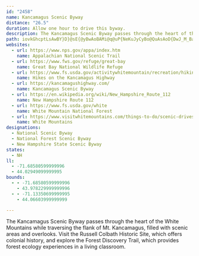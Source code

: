 ```yaml
---
id: "2458"
name: Kancamagus Scenic Byway
distance: "26.5"
duration: Allow one hour to drive this byway.
description: The Kancamagus Scenic Byway passes through the heart of the White Mountains while traversing the flank of Mt. Kancamagus, filled with scenic areas and overlooks. Visit the Russell Colbath Historic Site, which offers colonial history, and explore the Forest Discovery Trail, which provides forest ecology experiences in a living classroom.
path: iovkGhcptLsAwBY}D}@sE{@yBwAoBAMi@q@uP{NeKuJyCyBo@QuAsAoD{DwJ_M_BaBqJmL}I}JkPwSqAkCw@gBgAeFw@mBiBkDgGqH_AwAs@sAi@_Be@yAk@{Cc@{IM_B[qB{FyVy@yEe@sAwB{IeB_G}A{LcE_XcEaTsBgLi@{DK_AMgELaCr@wGJiDIsDi@eFy@}Cs@_BsBqD{AoB{FwFy@uAk@eB]mBOwB?iIKwBmDaa@]mBaRat@i@gDQwBCuBBsDtEqw@XkCn@_CfCaFxCuEbGsKhBsBlAy@zM_GtDyCjAo@tAYhD@vAGnA_@xB_AhAs@bAgAbDqGr@_DLsBq@sZ?sBDyBr@aFtK}e@~@uCxBsFfJuSdKsYhFaLtImOrBuFh@gBrGgZzDsOZqBlAmM^oBn@eBbCgF~@yCXsBd@sOLsBTsBv@aDhMyY`BwBpIgGbBmBnDiIrCyEfAsCdBeIXoBDmDUsBc@kBUm@]k@aAkAiAu@qAe@_CKyBb@oBrAeCtCsCrE_BtB{J~GwFdFkAx@kMtHu@X]EYMU]OiATiAXUdGqAlAk@hAy@pFwF|FwH|@uArF{Kl@cBn@cDbEk[XqBXiF]yM[gF}AiM_@kBo@_BcBeBsAa@gDAg@Ki@Wc@a@Ym@Ow@EsBNy@vH_W^k@b@]tASh@JhA~@zGtL`AfAlAl@h@NrADh@KnAe@|DkChBaBpHyK~DoFbDyDf@_@hAq@rAa@nQsBh@ShA}@t@uAh@eBRsBn@cWCmD[oBSu@aFoLQy@MsBLsBTs@bCiFRu@JsB[iBYk@c@e@sCsBy@uAUu@YoBOqDEuBV_Lf@wMNwBz@wI|@_FfBaGnAmC~AyBlByAxB_AxFyApAg@dA_A|AyB`AwCXoB^eHBmFOiFyAcSc@kDc@iBiAqC{AuBiA_AcFeDcAaAyAcCaA{CaBcOwCkL_@mBSsBEuBHwBTsBn@aD`AyC`CmF|@sAnOaR~@oAr@}AxAiE~EcUt@_Bz@qAhA_AjAo@rA]vAK|BXfIvCnAZ`CDzBa@lAm@dAcA|EuGbAkAfHiF^e@x@yA|@yC|FkZlBaIlHuWnAmGb@iDZmD~@mQb@iF`Fi]zBaLfBcH~@sGb@gFhAuSt@gKHuBDmFo@{ZFuBZmD~B_MpFg\d@yDD_BAqBOiBwBeLi@iEiAaTeDgc@oAoSMsCDeAXgB`B{FfByEbAoFNwBHmBDmO\_Zx@}NnCoWj@{K`AgLnAmIpEwTjL_e@`Kud@d@qFHcS`@oHFqBiAoG}@eEe@aEsD{e@s@_I_BoLgAsN_AoJs@gDq@mBqFmJy@mBgBgFcCeEeB}Ey@yCa@sBQcBUcGi@gCYu@}LqPaC{B[O_@IqACyHd@kZ~@iBq@iA_AYa@e@kA_@sAc@oEiCoRgDsIgB_DsDaFg@{@]eAu@yOSmAu@yCsAoBkD_Dc@eAMqA?aATsFE_B_@sAg@s@k@a@sDyAo@s@i@wAYyIOsB_@}AwByC_BcD}@{DUeDKgD?_BYqEEkCNmBJw@t@iC`AkB~BgB`KmDvLsC~Ju@nBUlAYvVsI~CmBbBmA~@_Av@kA~CuGl@mBrCuNVsBAwC_@mD?aBHeAtAcH|@sBp@cApCsCjAuB|@sDt@qGr@uBl@aArDsCdAoAh@aAx@eBvEuLxGqOh@wBV_B?aEo@aGCwA?gCZoGJkD?mB]oGJkAb@eBT{At@eJ\}BhByE|BmEtAmDrBcE|@wC`@mCVwDJaEh@e_@EyA_AeHS{B_A}Ow@mJAsAz@}YEgBk@eCOeACy@b@oFrAkINiBGsAeAqEUkB}@qNs@uEC}BPmD^{AfDgKhBwEn@iC^{EHqCK_CSsA_@{AIwADiC`Jg~@|F_Sx@mElD}Vx@yEr@kBrLqTpDsEtHgInJsJ
websites:
  - url: https://www.nps.gov/appa/index.htm
    name: Appalachian National Scenic Trail
  - url: https://www.fws.gov/refuge/great-bay
    name: Great Bay National Wildlife Refuge
  - url: https://www.fs.usda.gov/activitywhitemountain/recreation/hiking
    name: Hikes on the Kancamagus Highway
  - url: https://kancamagushighway.com/
    name: Kancamagus Scenic Byway
  - url: https://en.wikipedia.org/wiki/New_Hampshire_Route_112
    name: New Hampshire Route 112
  - url: https://www.fs.usda.gov/white
    name: White Mountain National Forest
  - url: https://www.visitwhitemountains.com/things-to-do/scenic-drives/kancamagus-highway/
    name: White Mountains 
designations:
  - National Scenic Byway
  - National Forest Scenic Byway
  - New Hampshire State Scenic Byway
states:
  - NH
ll:
  - -71.68580599999996
  - 44.02949099999995
bounds:
  - - -71.68580599999996
    - 43.978229999999996
  - - -71.13350699999995
    - 44.06603999999999

---
```


The Kancamagus Scenic Byway passes through the heart of the White Mountains while traversing the flank of Mt. Kancamagus, filled with scenic areas and overlooks. Visit the Russell Colbath Historic Site, which offers colonial history, and explore the Forest Discovery Trail, which provides forest ecology experiences in a living classroom.
